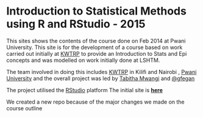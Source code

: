 Introduction to Statistical Methods using R and RStudio - 2015
================================

This sites shows the contents of the course done on Feb 2014 at Pwani University.
This site is for the development of a course based on work carried out initially at [KWTRP](http://www.kemri-wellcome.org) to provide an Introduction to Stats and Epi concepts and was modelled on work initially done at LSHTM.

The team involved in doing this includes [KWTRP](http://www.kemri-wellcome.org)  in Kilifi and Nairobi , [Pwani University](http://www.pu.ac.ke) and the overall project was led by [Tabitha Mwangi](mailto:t.mwangi@pu.ke.ac)  and [@gfegan](mailto:gfegan@kemri-wellcome.org)


The project  utilised the [RStudio](http:/www.rstudio.com)  platform 
The initial site is [**here**](https://github.com/gfegan/pwani_tab_stats)

We created a new repo because of the major changes we made on the course outline
